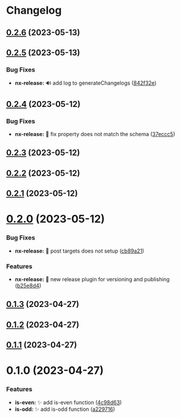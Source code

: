 # Changelog
## [0.2.6](https://github.com/guysenpai/integrated-monorepo/compare/0.2.5...0.2.6) (2023-05-13)



## [0.2.5](https://github.com/guysenpai/integrated-monorepo/compare/0.2.4...0.2.5) (2023-05-13)


### Bug Fixes

* **nx-release:** 🔊 add log to generateChangelogs ([842f32e](https://github.com/guysenpai/integrated-monorepo/commit/842f32e10ab35b2e7c3e6e9ba600ca037a0d5390))



## [0.2.4](https://github.com/guysenpai/integrated-monorepo/compare/0.2.3...0.2.4) (2023-05-12)


### Bug Fixes

* **nx-release:** 🐛 fix property does not match the schema ([37eccc5](https://github.com/guysenpai/integrated-monorepo/commit/37eccc59a0b2740891faad54aa0cfb351e84e766))



## [0.2.3](https://github.com/guysenpai/integrated-monorepo/compare/0.2.2...0.2.3) (2023-05-12)



## [0.2.2](https://github.com/guysenpai/integrated-monorepo/compare/0.2.1...0.2.2) (2023-05-12)



## [0.2.1](https://github.com/guysenpai/integrated-monorepo/compare/0.2.0...0.2.1) (2023-05-12)



# [0.2.0](https://github.com/guysenpai/integrated-monorepo/compare/0.1.3...0.2.0) (2023-05-12)


### Bug Fixes

* **nx-release:** 🐛 post targets does not setup ([cb89a21](https://github.com/guysenpai/integrated-monorepo/commit/cb89a21596102d5f13555babd6ded3f66e4111f5))


### Features

* **nx-release:** 🎉 new release plugin for versioning and publishing ([b25e8d4](https://github.com/guysenpai/integrated-monorepo/commit/b25e8d4c57b131804a3385448715f9d3628f1e0c))



## [0.1.3](https://github.com/guysenpai/integrated-monorepo/compare/0.1.2...0.1.3) (2023-04-27)



## [0.1.2](https://github.com/guysenpai/integrated-monorepo/compare/0.1.1...0.1.2) (2023-04-27)



## [0.1.1](https://github.com/guysenpai/integrated-monorepo/compare/0.1.0...0.1.1) (2023-04-27)



# 0.1.0 (2023-04-27)


### Features

* **is-even:** :sparkles: add is-even function ([4c98d63](https://github.com/guysenpai/integrated-monorepo/commit/4c98d63bfd59db3484423a01ece40ea8d50913c5))
* **is-odd:** :sparkles: add is-odd function ([a229716](https://github.com/guysenpai/integrated-monorepo/commit/a22971632cc5e4c46c0d254e50a878b2e73a82c8))
